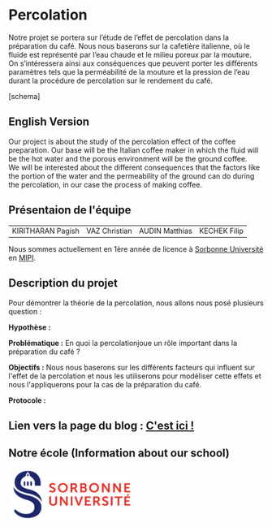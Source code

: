 # Percolation 

Notre projet se portera sur l’étude de l’effet de percolation dans la préparation du café. Nous nous baserons sur la cafetière italienne, où le fluide est représenté par l’eau chaude et le milieu poreux par la mouture. <br>
On s’intéressera ainsi aux conséquences que peuvent porter les différents paramètres tels que la perméabilité de la mouture et la pression de l’eau durant la procédure de percolation sur le rendement du café.

[schema] 

## English Version 

Our project is about the study of the percolation effect of the coffee preparation. Our base will be the Italian coffee maker in which the fluid will be the hot water and the porous environment will be the ground coffee. <br>
We will be interested about the different consequences that the factors like the portion of the water and the permeability of the ground can do during the percolation, in our case the process of making coffee.

## Présentaion de l'équipe

<table>
    <tr>
        <td>KIRITHARAN Pagish</td>
        <td>VAZ Christian</td>
        <td>AUDIN Matthias</td>
        <td>KECHEK Filip</td>
    </tr>
</table>


Nous sommes actuellement en 1ère année de licence à [Sorbonne Université](https://www.sorbonne-universite.fr/) en [MIPI](http://licence.premiereannee.sorbonne-universite.fr/fr/la-licence-1ere-annee/portail-mipi.html).

## Description du projet

Pour démontrer la théorie de la percolation, nous allons nous posé plusieurs question :

**Hypothèse :** 

**Problématique :** En quoi la percolationjoue un rôle important dans la préparation du café ?

**Objectifs :** Nous nous baserons sur les différents facteurs qui influent sur l'effet de la percolation et nous les utiliserons pour modéliser cette effets et nous l'appliquerons pour la cas de la préparation du café. 

**Protocole :**


## Lien vers la page du blog : <a href="blog.html"> C'est ici ! </a>

## Notre école (Information about our school)

<a href = "https://www.sorbonne-universite.fr/">
 <img src="./image/logo_su.png" width="250">
</a>
